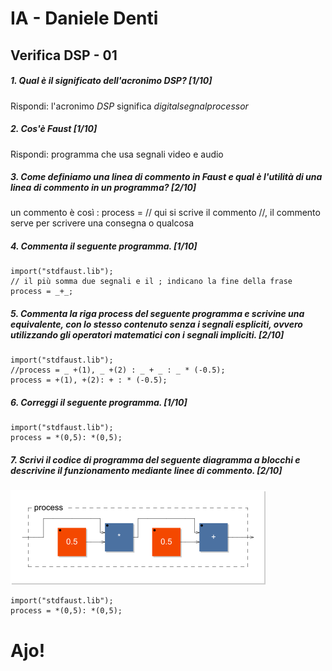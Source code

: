 # IA - Daniele Denti

## Verifica DSP - 01

##### 1. Qual è il significato dell'acronimo _DSP_? [1/10]

Rispondi: l'acronimo _DSP_ significa _digitalsegnalprocessor_

##### 2. Cos'è _Faust_ [1/10]

Rispondi: programma che usa segnali video e audio

##### 3. Come definiamo una linea di commento in _Faust_ e qual è l'utilità di una linea di commento in un programma? [2/10]

un commento è così : process = // qui si scrive il commento //, il commento serve per scrivere una consegna o qualcosa 

##### 4. Commenta il seguente programma. [1/10]

```
import("stdfaust.lib");
// il più somma due segnali e il ; indicano la fine della frase 
process = _+_;
```

##### 5. Commenta la riga _process_ del seguente programma e scrivine una equivalente, con lo stesso contenuto senza i segnali espliciti, ovvero utilizzando gli operatori matematici con i segnali impliciti. [2/10]

```
import("stdfaust.lib");
//process = _ +(1), _ +(2) : _ + _ : _ * (-0.5);
process = +(1), +(2): + : * (-0.5);
```

##### 6. Correggi il seguente programma. [1/10]

```
import("stdfaust.lib");
process = *(0,5): *(0,5);
```

##### 7. Scrivi il codice di programma del seguente diagramma a blocchi e descrivine il funzionamento mediante linee di commento. [2/10]

![due operatori in serie](https://github.com/LSSN/2019-05-24-1A-VERIFICA/blob/master/process.png)

```
import("stdfaust.lib");
process = *(0,5): *(0,5);
```


# Ajo!
